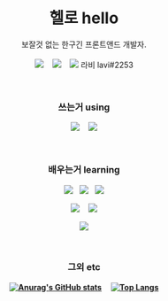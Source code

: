 <h1 align="center"><b>헬로 hello</b></h1>
<p align="center">
  보잘것 없는 한구긴 프론트앤드 개발자.
  <br><br>
  <a href="https://lavi27.github.io/l/"><img src="https://img.shields.io/badge/Homepage-585DFF?style=flat-square"/></a>
  &nbsp;&nbsp;
  <a href="mailto:npt1237@gmail.com"><img src="https://img.shields.io/badge/Gmail-EA4335?style=flat-square&logo=Gmail&logoColor=white"/></a>
  &nbsp;&nbsp;
  <a href="#"><img src="https://img.shields.io/badge/Discord-5865F2?style=flat-square&logo=Discord&logoColor=white"/></a>
  라비 lavi#2253
</p>
<br>

<h3 align="center"><b>쓰는거 using</b></h3>
<p align="center">
  <a href="#"><img src="https://img.shields.io/badge/Visual Studio Code-007ACC?style=flat-square&logo=Visual Studio Code&logoColor=white"/></a>
  &nbsp;&nbsp;
  <a href="#"><img src="https://img.shields.io/badge/Windows-0078D6?style=flat-square&logo=Windows&logoColor=white"/></a>
</p>
<br>

<h3 align="center"><b>배우는거 learning</b></h3>
<p align="center">
  <a href="#"><img src="https://img.shields.io/badge/HTML5-E34F26?style=flat-square&logo=HTML5&logoColor=white"/></a>
  &nbsp;
  <a href="#"><img src="https://img.shields.io/badge/CSS3-1572B6?style=flat-square&logo=CSS3&logoColor=white"/></a>
  &nbsp;
  <a href="#"><img src="https://img.shields.io/badge/JavaScript-F7DF1E?style=flat-square&logo=JavaScript&logoColor=000"/></a>
</p>
<p align="center">
  <a href="#"><img src="https://img.shields.io/badge/Python-3776AB?style=flat-square&logo=Python&logoColor=white"/></a>
  &nbsp;&nbsp;
  <a href="#"><img src="https://img.shields.io/badge/C-A8B9CC?style=flat-square&logo=C&logoColor=white"/></a>
</p>
<p align="center">
  <a href="#"><img src="https://img.shields.io/badge/Vue.js-4FC08D?style=flat-square&logo=Vue.js&logoColor=white"/></a>
</p>
<br>

<h3 align="center"><b>그외 etc</h3>
<span align="center">

  <a href="#">![Anurag's GitHub stats](https://github-readme-stats.vercel.app/api?username=lavi27)</a>
  &nbsp;&nbsp;&nbsp;
  <a href="#">![Top Langs](https://github-readme-stats.vercel.app/api/top-langs/?username=lavi27&theme=buefy)</a>
</span>